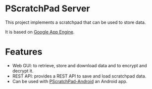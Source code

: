 # PScratchPad Server

This project implements a scratchpad that can be used to store data.

It is based on [Google App Engine](https://cloud.google.com/appengine/docs).

# Features

* Web GUI: to retrieve, store and download data and to encrypt and decrypt it.
* REST API: provides a REST API to save and load scratchpad data.
* Can be used with [PScratchPad-Android](https://github.com/phvogt/PScratchPad-Android) an Android app. 